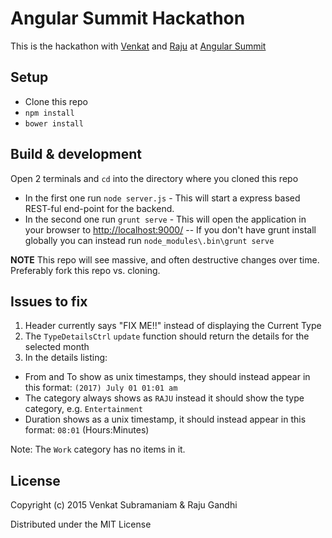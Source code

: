 # Angular Summit Hackathon

This is the hackathon with [Venkat](https://twitter.com/venkat_s) and [Raju](https://twitter.com/looselytyped) at [Angular Summit](https://angularsummit.com/conference/boston/2015/09/home)

## Setup

- Clone this repo
- `npm install`
- `bower install`

## Build & development

Open 2 terminals and `cd` into the directory where you cloned this repo

- In the first one run `node server.js` - This will start a express based REST-ful end-point for the backend.
- In the second one run `grunt serve` - This will open the application in your browser to [http://localhost:9000/](http://localhost:9000/)
-- If you don't have grunt install globally you can instead run `node_modules\.bin\grunt serve`

**NOTE** This repo will see massive, and often destructive changes over time. Preferably fork this repo vs. cloning. 

## Issues to fix

1. Header currently says "FIX ME!!" instead of displaying the Current Type
2. The `TypeDetailsCtrl` `update` function should return the details for the selected month
3. In the details listing:
  - From and To show as unix timestamps, they should instead appear in this format: `(2017) July 01 01:01 am`
  - The category always shows as `RAJU` instead it should show the type category, e.g. `Entertainment`
  - Duration shows as a unix timestamp, it should instead appear in this format: `08:01` (Hours:Minutes)

Note: The `Work` category has no items in it.

## License

Copyright (c) 2015 Venkat Subramaniam & Raju Gandhi

Distributed under the MIT License
